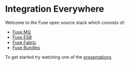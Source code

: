Integration Everywhere
======================

Welcome to the Fuse open source stack which consists of:

* [Fuse MQ](http://fuse.fusesource.org/mq/)
* [Fuse ESB](http://fusesource.com/products/fuse-esb-enterprise/)
* [Fuse Fabric](http://fuse.fusesource.org/fabric/)
* [Fuse Bundles](http://fuse.fusesource.org/bundles/)

To get started try watching one of the [presentations](http://fuse.fusesource.org/presentations.html)



